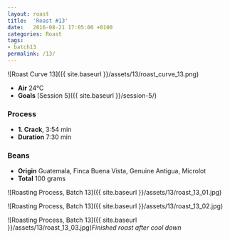 ```yaml
---
layout: roast
title:  'Roast #13'
date:   2016-08-21 17:05:00 +0100
categories: Roast
tags:
- batch13
permalink: /13/
---
```


<meta name="twitter:card" content="summary_large_image">
<meta name="twitter:site" content="Balconia Coffee">
<meta name="twitter:creator" content="@berndplontsch">
<meta name="twitter:image:width" content="435" />
<meta name="twitter:image:width" content="256" />

<meta name="twitter:title" content="Roast #13" />
<meta name="twitter:description" content="Guatemala, Finca Buena Vista, Genuine Antigua, Microlot, 100 grams">
<meta name="twitter:image" content="http://balconia.plontsch.de/assets/13/roast_curve_13_twitter.jpg">
<meta name="twitter:url" content="http://balconia.plontsch.de/13/" />


![Roast Curve 13]({{ site.baseurl }}/assets/13/roast_curve_13.png)

* **Air** 24°C
* **Goals** [Session 5]({{ site.baseurl }}/session-5/)

### Process

* **1. Crack**, 3:54 min
* **Duration** 7:30 min

### Beans

* **Origin** Guatemala, Finca Buena Vista, Genuine Antigua, Microlot
* **Total** 100 grams

![Roasting Process, Batch 13]({{ site.baseurl }}/assets/13/roast_13_01.jpg)

![Roasting Process, Batch 13]({{ site.baseurl }}/assets/13/roast_13_02.jpg)

![Roasting Process, Batch 13]({{ site.baseurl }}/assets/13/roast_13_03.jpg)*Finished roast after cool down*
